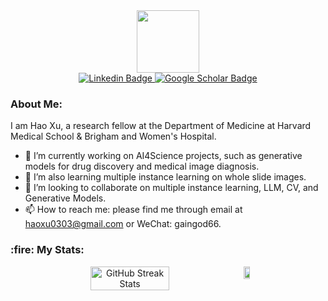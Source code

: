   
<head>
    <link rel="stylesheet" href="https://cdnjs.cloudflare.com/ajax/libs/font-awesome/5.15.3/css/all.min.css">
</head>

<div id="header" align="center">
  <img src="https://media.giphy.com/media/M9gbBd9nbDrOTu1Mqx/giphy.gif" width="100"/>
</div>

<div id="badges" align="center">
  <a href="https://www.linkedin.com/in/hao-xu-62bb11169/" target="_blank">
    <img src="https://img.shields.io/badge/LinkedIn-blue?style=for-the-badge&logo=linkedin&logoColor=white" alt="Linkedin Badge"/>
  </a>
  <a href="https://scholar.google.com/citations?user=tcYaFAcAAAAJ&hl=en" target="_blank">
    <img src="https://img.shields.io/badge/Google%20Scholar-red?style=for-the-badge&logo=google-scholar&logoColor=white" alt="Google Scholar Badge"/>
  </a>
</div>

<div id="profile" align="center">
  <img src="https://komarev.com/ghpvc/?username=GainGod-Xu&style=flat-square&color=blue" alt=""
</div>

 

<div align="left">
  <h3><i class='fas fa-user-graduate'></i> About Me: </h3>
  <p>
    I am Hao Xu, a research fellow at the Department of Medicine at Harvard Medical School & Brigham and Women's Hospital.
  </p>
  <ul>
    <li>🔭 I’m currently working on AI4Science projects, such as generative models for drug discovery and medical image diagnosis.</li>
    <li>🌱 I’m also learning multiple instance learning on whole slide images.</li>
    <li>👯 I’m looking to collaborate on multiple instance learning, LLM, CV, and Generative Models.</li>
    <li>📫 How to reach me: please find me through email at <a href="mailto:haoxu0303@gmail.com">haoxu0303@gmail.com</a> or WeChat: gaingod66.</li>
  </ul>
  <h3>:fire: My Stats:</h3>
  <div id="stats" align="center" style="display: flex; justify-content: center;">
    <img src="https://github-readme-streak-stats.herokuapp.com/?user=GainGod-Xu" alt="GitHub Streak Stats" style="width: 50%;"/>
     <br>
    <a href="https://github.com/GainGod-Xu">
      <img src="https://github-readme-stats.vercel.app/api/top-langs/?username=GainGod-Xu&layout=compact&theme=vision-friendly-dark" alt="Top Languages" style="width: 30%;"/>
    </a>
   </div>

  </div>

  
</div>



